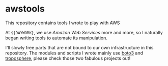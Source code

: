 # awstools

This repository contains tools I wrote to play with AWS

At `${DAYWORK}`, we use *Amazon Web Services* more and more, so I naturally
began writing tools to automate its manipulation.

I'll slowly free parts that are not bound to our own infrastructure in this
repository. The modules and scripts I wrote mainly use [boto3][1] and
[troposphere][2], please check those two fabulous projects out!

[1]: http://boto3.readthedocs.org/en/latest/
[2]: https://github.com/cloudtools/troposphere
